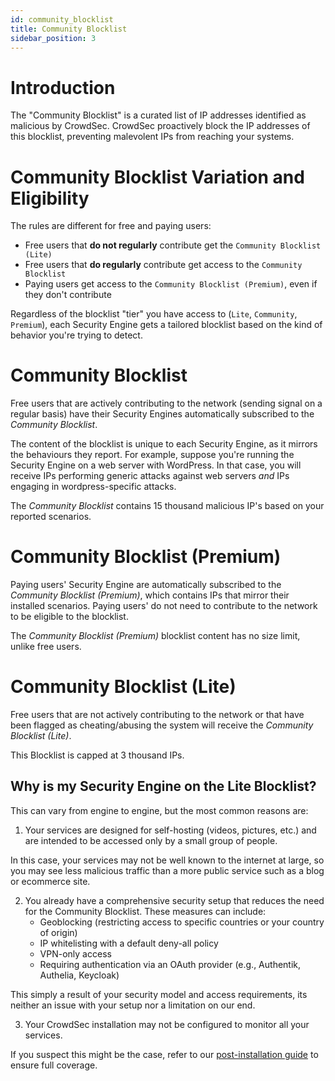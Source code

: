 ```yaml
---
id: community_blocklist
title: Community Blocklist
sidebar_position: 3
---
```


# Introduction

The "Community Blocklist" is a curated list of IP addresses identified as malicious by CrowdSec. CrowdSec proactively block the IP addresses of this blocklist, preventing malevolent IPs from reaching your systems.


# Community Blocklist Variation and Eligibility

The rules are different for free and paying users:
 - Free users that **do not regularly** contribute get the `Community Blocklist (Lite)`
 - Free users that **do regularly** contribute get access to the `Community Blocklist`
 - Paying users get access to the `Community Blocklist (Premium)`, even if they don't contribute

Regardless of the blocklist "tier" you have access to (`Lite`, `Community`, `Premium`), each Security Engine gets a tailored blocklist based on the kind of behavior you're trying to detect.

# Community Blocklist

Free users that are actively contributing to the network (sending signal on a regular basis) have their Security Engines automatically subscribed to the *Community Blocklist*.

The content of the blocklist is unique to each Security Engine, as it mirrors the behaviours they report. For example, suppose you're running the Security Engine on a web server with WordPress. In that case, you will receive IPs performing generic attacks against web servers *and* IPs engaging in wordpress-specific attacks.

The *Community Blocklist* contains 15 thousand malicious IP's based on your reported scenarios.

# Community Blocklist (Premium)

Paying users' Security Engine are automatically subscribed to the *Community Blocklist (Premium)*, which contains IPs that mirror their installed scenarios.
Paying users' do not need to contribute to the network to be eligible to the blocklist.

The *Community Blocklist (Premium)* blocklist content has no size limit, unlike free users.

# Community Blocklist (Lite)

Free users that are not actively contributing to the network or that have been flagged as cheating/abusing the system will receive the *Community Blocklist (Lite)*.

This Blocklist is capped at 3 thousand IPs.

## Why is my Security Engine on the Lite Blocklist?

This can vary from engine to engine, but the most common reasons are:

1. Your services are designed for self-hosting (videos, pictures, etc.) and are intended to be accessed only by a small group of people.

In this case, your services may not be well known to the internet at large, so you may see less malicious traffic than a more public service such as a blog or ecommerce site.

2. You already have a comprehensive security setup that reduces the need for the Community Blocklist. These measures can include:
    - Geoblocking (restricting access to specific countries or your country of origin)
    - IP whitelisting with a default deny-all policy
    - VPN-only access
    - Requiring authentication via an OAuth provider (e.g., Authentik, Authelia, Keycloak)

This simply a result of your security model and access requirements, its neither an issue with your setup nor a limitation on our end.

3. Your CrowdSec installation may not be configured to monitor all your services.

If you suspect this might be the case, refer to our [post-installation guide](/u/getting_started/next_steps) to ensure full coverage.
